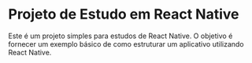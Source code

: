 # Projeto de Estudo em React Native

Este é um projeto simples para estudos de React Native. O objetivo é fornecer um exemplo básico de como estruturar um aplicativo utilizando React Native.

